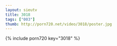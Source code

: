 ```yaml
--- 
layout: sieutv
title: 3018
tags: ["003"]
thumb: http://porn720.net/video/3018/poster.jpg
---
```

{% include porn720 key="3018" %} 

